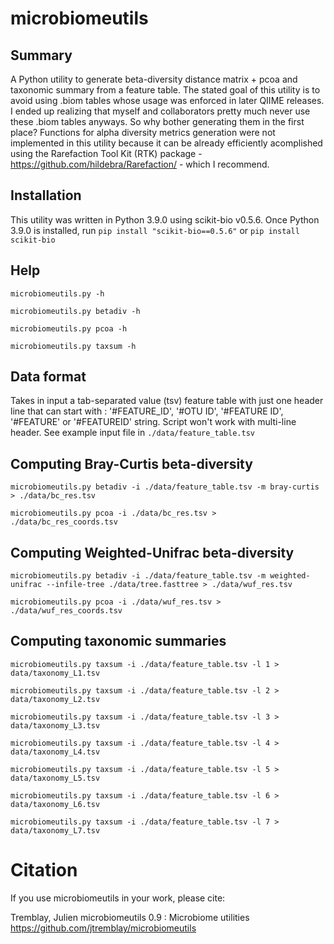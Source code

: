 # microbiomeutils

## Summary
A Python utility to generate beta-diversity distance matrix + pcoa
and taxonomic summary from a feature table. The stated goal of this utility
is to avoid using .biom tables whose usage was enforced in later QIIME releases.
I ended up realizing that myself and collaborators pretty much never use these 
.biom tables anyways. So why bother generating them in the first place?
Functions for alpha diversity metrics generation were not implemented in this utility because it
can be already efficiently acomplished using the Rarefaction Tool Kit (RTK) package - https://github.com/hildebra/Rarefaction/ - which I recommend.

## Installation
This utility was written in Python 3.9.0 using scikit-bio v0.5.6. Once Python 3.9.0 is installed, run ```pip install "scikit-bio==0.5.6"``` or ```pip install scikit-bio```

## Help
```microbiomeutils.py -h```

```microbiomeutils.py betadiv -h```

```microbiomeutils.py pcoa -h```

```microbiomeutils.py taxsum -h```

## Data format
Takes in input a tab-separated value (tsv) feature table with just one header line that can start with : '#FEATURE_ID', '#OTU ID', '#FEATURE ID', '#FEATURE' or '#FEATUREID' string. Script won't work with multi-line header.
See example input file in ```./data/feature_table.tsv```

## Computing Bray-Curtis beta-diversity
 ```microbiomeutils.py betadiv -i ./data/feature_table.tsv -m bray-curtis > ./data/bc_res.tsv ```

 ```microbiomeutils.py pcoa -i ./data/bc_res.tsv > ./data/bc_res_coords.tsv ```

## Computing Weighted-Unifrac beta-diversity
 ```microbiomeutils.py betadiv -i ./data/feature_table.tsv -m weighted-unifrac --infile-tree ./data/tree.fasttree > ./data/wuf_res.tsv ```

 ```microbiomeutils.py pcoa -i ./data/wuf_res.tsv > ./data/wuf_res_coords.tsv ```

## Computing taxonomic summaries
 ```microbiomeutils.py taxsum -i ./data/feature_table.tsv -l 1 > data/taxonomy_L1.tsv ```

 ```microbiomeutils.py taxsum -i ./data/feature_table.tsv -l 2 > data/taxonomy_L2.tsv ```

 ```microbiomeutils.py taxsum -i ./data/feature_table.tsv -l 3 > data/taxonomy_L3.tsv ```

 ```microbiomeutils.py taxsum -i ./data/feature_table.tsv -l 4 > data/taxonomy_L4.tsv ```

 ```microbiomeutils.py taxsum -i ./data/feature_table.tsv -l 5 > data/taxonomy_L5.tsv ```

 ```microbiomeutils.py taxsum -i ./data/feature_table.tsv -l 6 > data/taxonomy_L6.tsv ```

 ```microbiomeutils.py taxsum -i ./data/feature_table.tsv -l 7 > data/taxonomy_L7.tsv ```

# Citation
If you use microbiomeutils in your work, please cite:

Tremblay, Julien
microbiomeutils 0.9 : Microbiome utilities
https://github.com/jtremblay/microbiomeutils

